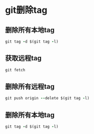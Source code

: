 # git删除tag

## 删除所有本地tag

```ruby
git tag -d $(git tag -l)
```

## 获取远程tag

```ruby
git fetch
```

## 删除所有远程tag

```ruby
git push origin --delete $(git tag -l)
```

## 删除所有本地tag

```ruby
git tag -d $(git tag -l)
```

